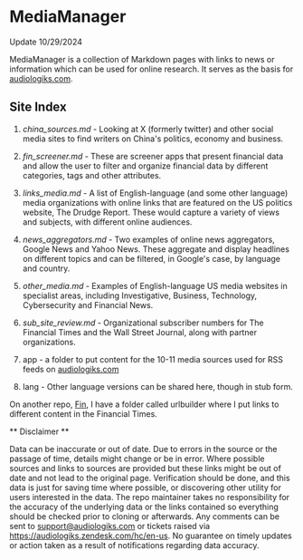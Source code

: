 # MediaManager

Update 10/29/2024

MediaManager is a collection of Markdown pages with links to news or information which can be used for online research. It serves as the basis for [audiologiks.com](https://www.audiologiks.com).


Site Index
--
1. *china_sources.md* - Looking at X (formerly twitter) and other social media sites to find writers on China's politics, economy and business.
	
2. *fin_screener.md* - These are screener apps that present financial data and allow the user to filter and organize financial data by different categories, tags and other attributes.
	
3. *links_media.md* - A list of English-language (and some other language) media organizations with online links that are featured on the US politics website, The Drudge Report. These would capture a variety of views and subjects, with different online audiences.

4. *news_aggregators.md* - Two examples of online news aggregators, Google News and Yahoo News. These aggregate and display headlines on different topics and can be filtered, in Google's case, by language and country.

5. *other_media.md* - Examples of English-language US media websites in specialist areas, including Investigative, Business, Technology, Cybersecurity and Financial News.
	
6. *sub_site_review.md* - Organizational subscriber numbers for The Financial Times and the Wall Street Journal, along with partner organizations.

7. app - a folder to put content for the 10-11 media sources used for RSS feeds on [audiologiks.com](https://www.audiologiks.com)

8. lang - Other language versions can be shared here, though in stub form.

On another repo, [Fin](https://www.github.com/ServeMotor/fin/sources/research/ftsub/tools), I have a folder called urlbuilder where I put links to different content in the Financial Times. 

** Disclaimer **

Data can be inaccurate or out of date. Due to errors in the source or the passage of time, details might change or be in error. Where possible sources and links to sources are provided but these links might be out of date and not lead to the original page. Verification should be done, and this data is just for saving time where possible, or discovering other utility for users interested in the data. The repo maintainer takes no responsibility for the accuracy of the underlying data or the links contained so everything should be checked prior to cloning or afterwards. Any comments can be sent to support@audiologiks.com or tickets raised via https://audiologiks.zendesk.com/hc/en-us. No guarantee on timely updates or action taken as a result of notifications regarding data accuracy.
